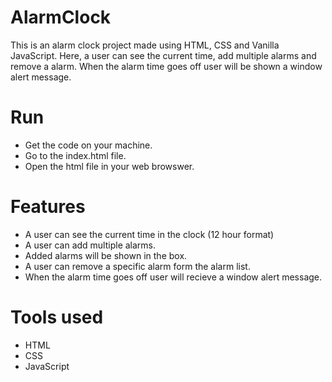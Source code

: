 # AlarmClock
This is an alarm clock project made using HTML, CSS and Vanilla JavaScript. Here, a user can see the current time, add multiple alarms and remove a alarm. When the alarm time goes off user will be shown a window alert message.


# Run 
- Get the code on your machine.
- Go to the index.html file.
- Open the html file in your web browswer.


# Features
- A user can see the current time in the clock (12 hour format)
- A user can add multiple alarms.
- Added alarms will be shown in the box.
- A user can remove a specific alarm form the alarm list.
- When the alarm time goes off user will recieve a window alert message.
  

# Tools used
- HTML
- CSS
- JavaScript
